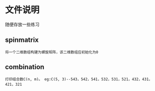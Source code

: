 # 文件说明
随便存放一些练习

spinmatrix
---------
    将一个二维数组构建为螺旋矩阵，该二维数组应初始化为0

combination
-----------
    打印组合数C(n, m)。 eg:C(5, 3)--543，542，541，532，531，521，432，431，421，321
